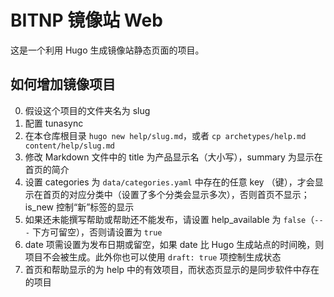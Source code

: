 # BITNP 镜像站 Web

这是一个利用 Hugo 生成镜像站静态页面的项目。

## 如何增加镜像项目

0. 假设这个项目的文件夹名为 slug
1. 配置 tunasync
2. 在本仓库根目录 `hugo new help/slug.md`，或者 `cp archetypes/help.md content/help/slug.md`
3. 修改 Markdown 文件中的 title 为产品显示名（大小写），summary 为显示在首页的简介
4. 设置 categories 为 `data/categories.yaml` 中存在的任意 key （键），才会显示在首页的对应分类中（设置了多个分类会显示多次），否则首页不显示；is_new 控制“新”标签的显示
5. 如果还未能撰写帮助或帮助还不能发布，请设置 help_available 为 `false`（`---` 下方可留空），否则请设置为 `true`
6. date 项需设置为发布日期或留空，如果 date 比 Hugo 生成站点的时间晚，则项目不会被生成。此外你也可以使用 `draft: true` 项控制生成状态
7. 首页和帮助显示的为 help 中的有效项目，而状态页显示的是同步软件中存在的项目
